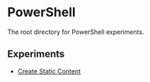# PowerShell

The root directory for PowerShell experiments.

## Experiments

- [Create Static Content](./experiments/create_static_content/)
